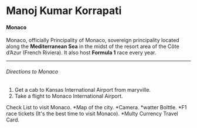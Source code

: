 # Manoj Kumar Korrapati
#### Monaco 

Monaco, officially Principality of Monaco, sovereign principality located along the **Mediterranean Sea** in the midst of the resort area of the Côte d’Azur (French Riviera). It also host **Formula 1** race every year.
***
###### Directions to Monaco
1. Get a cab to Kansas International Airport from maryville.
2. Take a flight to Monaco International Airport.

Check List to visit Monaco.
*Map of the city.
*Camera.
*watter Bolttle.
*F1 race tickets (It's the best time to visit Monaco).
*Multy Currency Travel Card.
